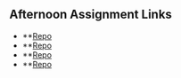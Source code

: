 ## Afternoon Assignment Links

* **[Repo](https://github.com/BrandonRiggs-0104/javalab)
* **[Repo](https://github.com/BrandonRiggs-0104/Vampire-Hunt)
* **[Repo](https://github.com/BrandonRiggs-0104/iceCreamLab)
* **[Repo](https://github.com/Jasperdelight/Boss-Monster)
